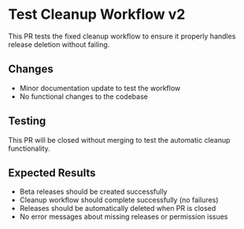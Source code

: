 # Test Cleanup Workflow v2

This PR tests the fixed cleanup workflow to ensure it properly handles release deletion without failing.

## Changes

- Minor documentation update to test the workflow
- No functional changes to the codebase

## Testing

This PR will be closed without merging to test the automatic cleanup functionality.

## Expected Results

- Beta releases should be created successfully
- Cleanup workflow should complete successfully (no failures)
- Releases should be automatically deleted when PR is closed
- No error messages about missing releases or permission issues
